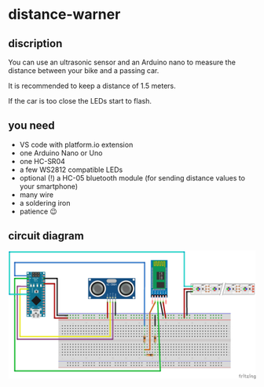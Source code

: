 # distance-warner

## discription

You can use an ultrasonic sensor and an Arduino nano to measure the distance between your bike and a passing car.

It is recommended to keep a distance of 1.5 meters.

If the car is too close the LEDs start to flash.

## you need

* VS code with platform.io extension
* one Arduino Nano or Uno
* one HC-SR04
* a few WS2812 compatible LEDs
* optional (!) a HC-05 bluetooth module (for sending distance values to your smartphone)
* many wire
* a soldering iron
* patience 😉

## circuit diagram
![curcuit diagram](https://raw.githubusercontent.com/MCeddy/distance-warner/master/docs/sketch_bb.png)
